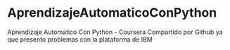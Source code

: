 # AprendizajeAutomaticoConPython
Aprendizaje Automatico Con Python - Coursera
Compartido por Github ya que presento problemas con la plataforma de IBM
